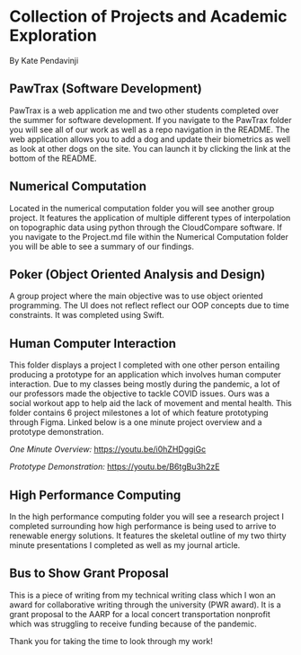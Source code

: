 # Collection of Projects and Academic Exploration
By Kate Pendavinji

## PawTrax (Software Development)
PawTrax is a web application me and two other students completed over the summer for software development. If you navigate to the PawTrax folder you will see all of our work as well as a repo navigation in the README. The web application allows you to add a dog and update their biometrics as well as look at other dogs on the site. You can launch it by clicking the link at the bottom of the README. 

## Numerical Computation
Located in the numerical computation folder you will see another group project. It features the application of multiple different types of interpolation on topographic data using python through the CloudCompare software. If you navigate to the Project.md file within the Numerical Computation folder you will be able to see a summary of our findings. 

## Poker (Object Oriented Analysis and Design)
A group project where the main objective was to use object oriented programming. The UI does not reflect reflect our OOP concepts due to time constraints. It was completed using Swift. 

## Human Computer Interaction
This folder displays a project I completed with one other person entailing producing a prototype for an application which involves human computer interaction. Due to my classes being mostly during the pandemic, a lot of our professors made the objective to tackle COVID issues. Ours was a social workout app to help aid the lack of movement and mental health. This folder contains 6 project milestones a lot of which feature prototyping through Figma. Linked below is a one minute project overview and a prototype demonstration. 

_One Minute Overview:_ https://youtu.be/i0hZHDggiGc

_Prototype Demonstration:_ https://youtu.be/B6tgBu3h2zE

## High Performance Computing
In the high performance computing folder you will see a research project I completed surrounding how high performance is being used to arrive to renewable energy solutions. It features the skeletal outline of my two thirty minute presentations I completed as well as my journal article. 

## Bus to Show Grant Proposal
This is a piece of writing from my technical writing class which I won an award for collaborative writing through the university (PWR award). It is a grant proposal to the AARP for a local concert transportation nonprofit which was struggling to receive funding because of the pandemic.  

Thank you for taking the time to look through my work!
